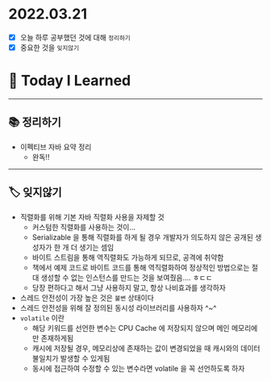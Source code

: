 # 2022.03.21

- [x]  오늘 하루 공부했던 것에 대해 `정리하기`
- [x]  중요한 것을 `잊지않기`

# 🚩 Today I Learned

---

## 📚 정리하기

- 이펙티브 자바 요약 정리
    - 완독!!

---

## 🏷 잊지않기

- 직렬화를 위해 기본 자바 직렬화 사용을 자제할 것
    - 커스텀한 직렬화를 사용하는 것이...
    - Serializable 을 통해 직렬화를 하게 될 경우 개발자가 의도하지 않은 공개된 생성자가 한 개 더 생기는 셈임
    - 바이트 스트림을 통해 역직렬화도 가능하게 되므로, 공격에 취약함
    - 책에서 예제 코드로 바이트 코드를 통해 역직렬화하여 정상적인 방법으로는 절대 생성할 수 없는 인스턴스를 만드는 것을 보여줬음.... ㅎㄷㄷ
    - 당장 편하다고 해서 그냥 사용하지 말고, 항상 나비효과를 생각하자
- 스레드 안전성이 가장 높은 것은 `불변` 상태이다
- 스레드 안전성을 위해 잘 정의된 동시성 라이브러리를 사용하자 ^~^
- `volatile` 이란
    - 해당 키워드를 선언한 변수는 CPU Cache 에 저장되지 않으며 메인 메모리에만 존재하게됨
    - 캐시에 저장될 경우, 메모리상에 존재하는 값이 변경되었을 때 캐시와의 데이터 불일치가 발생할 수 있게됨
    - 동시에 접근하여 수정할 수 있는 변수라면 volatile 을 꼭 선언하도록 하자